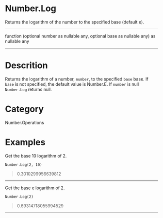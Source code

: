 ﻿# Number.Log
Returns the logarithm of the number to the specified base (default e).
***
function (optional number as nullable any, optional base as nullable any) as nullable any
***
# Descrition 
Returns the logarithm of a number, <code>number</code>, to the specified <code>base</code> base. If <code>base</code> is not specified, the default value is Number.E. 
    If <code>number</code> is null <code>Number.Log</code> returns null.
# Category 
Number.Operations
# Examples 
Get the base 10 logarithm of 2.
```
Number.Log(2, 10)
```
> 0.3010299956639812
***
Get the base e logarithm of 2.
```
Number.Log(2)
```
> 0.69314718055994529
***
